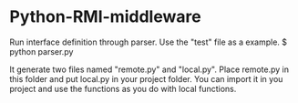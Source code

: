 # Python-RMI-middleware

Run interface definition through parser. Use the "test" file as a example.
$ python parser.py <file path>

It generate two files named "remote.py" and "local.py". Place remote.py in this folder and put local.py in your project folder.
You can import it in you project and use the functions as you do with local functions.
